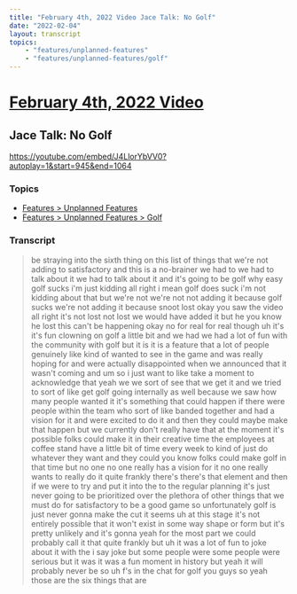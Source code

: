 ```yaml
---
title: "February 4th, 2022 Video Jace Talk: No Golf"
date: "2022-02-04"
layout: transcript
topics:
    - "features/unplanned-features"
    - "features/unplanned-features/golf"
---
```

# [February 4th, 2022 Video](../2022-02-04.md)
## Jace Talk: No Golf
https://youtube.com/embed/J4LlorYbVV0?autoplay=1&start=945&end=1064

### Topics
* [Features > Unplanned Features](../topics/features/unplanned-features.md)
* [Features > Unplanned Features > Golf](../topics/features/unplanned-features/golf.md)

### Transcript

> be straying into the sixth thing on this list of things that we're not adding to satisfactory and this is a no-brainer we had to we had to talk about it we had to talk about it and it's going to be golf why easy golf sucks i'm just kidding all right i mean golf does suck i'm not kidding about that but we're not we're not not adding it because golf sucks we're not adding it because snoot lost okay you saw the video all right it's not lost not lost we would have added it but he you know he lost this can't be happening okay no for real for real though uh it's it's fun clowning on golf a little bit and we had we had a lot of fun with the community with golf but it is it is a feature that a lot of people genuinely like kind of wanted to see in the game and was really hoping for and were actually disappointed when we announced that it wasn't coming and um so i just want to like take a moment to acknowledge that yeah we we sort of see that we get it and we tried to sort of like get golf going internally as well because we saw how many people wanted it it's something that could happen if there were people within the team who sort of like banded together and had a vision for it and were excited to do it and then they could maybe make that happen but we currently don't really have that at the moment it's possible folks could make it in their creative time the employees at coffee stand have a little bit of time every week to kind of just do whatever they want and they could you know folks could make golf in that time but no one no one really has a vision for it no one really wants to really do it quite frankly there's there's that element and then if we were to try and put it into the to the regular planning it's just never going to be prioritized over the plethora of other things that we must do for satisfactory to be a good game so unfortunately golf is just never gonna make the cut it seems uh at this stage it's not entirely possible that it won't exist in some way shape or form but it's pretty unlikely and it's gonna yeah for the most part we could probably call it that quite frankly but uh it was a lot of fun to joke about it with the i say joke but some people were some people were serious but it was it was a fun moment in history but yeah it will probably never be so uh f's in the chat for golf you guys so yeah those are the six things that are
